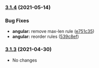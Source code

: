 ### [3.1.4](https://github.com/tapsellorg/eslint-plugin/compare/v3.1.3...v3.1.4) (2021-05-14)


### Bug Fixes

* **angular:** remove max-len rule ([e751c35](https://github.com/tapsellorg/eslint-plugin/commit/e751c3584fc4785811c1387d49a3d3262972c2bd))
* **angular:** reorder rules ([539c8ef](https://github.com/tapsellorg/eslint-plugin/commit/539c8ef9e10ffc7854f5340b3bd0d952d1fef25f))

### [3.1.3](https://github.com/tapsellorg/eslint-plugin/compare/v3.1.2...v3.1.3) (2021-04-30)

- No changes

